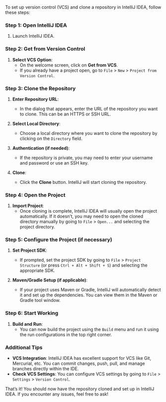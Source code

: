 To set up version control (VCS) and clone a repository in IntelliJ IDEA, follow these steps:

### Step 1: Open IntelliJ IDEA

1. Launch IntelliJ IDEA.

### Step 2: Get from Version Control

1. **Select VCS Option**:
   - On the welcome screen, click on **Get from VCS**.
   - If you already have a project open, go to `File` > `New` > `Project from Version Control`.

### Step 3: Clone the Repository

1. **Enter Repository URL**:
   - In the dialog that appears, enter the URL of the repository you want to clone. This can be an HTTPS or SSH URL.

2. **Select Local Directory**:
   - Choose a local directory where you want to clone the repository by clicking on the `Directory` field.

3. **Authentication (if needed)**:
   - If the repository is private, you may need to enter your username and password or use an SSH key.

4. **Clone**:
   - Click the **Clone** button. IntelliJ will start cloning the repository.

### Step 4: Open the Project

1. **Import Project**:
   - Once cloning is complete, IntelliJ IDEA will usually open the project automatically. If it doesn’t, you may need to open the cloned directory manually by going to `File` > `Open...` and selecting the project directory.

### Step 5: Configure the Project (if necessary)

1. **Set Project SDK**:
   - If prompted, set the project SDK by going to `File` > `Project Structure` (or press `Ctrl + Alt + Shift + S`) and selecting the appropriate SDK.

2. **Maven/Gradle Setup (if applicable)**:
   - If your project uses Maven or Gradle, IntelliJ will automatically detect it and set up the dependencies. You can view them in the Maven or Gradle tool window.

### Step 6: Start Working

1. **Build and Run**:
   - You can now build the project using the `Build` menu and run it using the run configurations in the top right corner.

### Additional Tips

- **VCS Integration**: IntelliJ IDEA has excellent support for VCS like Git, Mercurial, etc. You can commit changes, push, pull, and manage branches directly within the IDE.
- **Check VCS Settings**: You can configure VCS settings by going to `File` > `Settings` > `Version Control`.

That’s it! You should now have the repository cloned and set up in IntelliJ IDEA. If you encounter any issues, feel free to ask!
